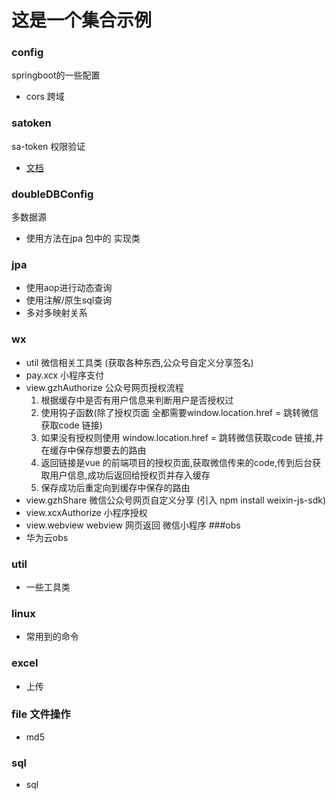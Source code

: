 # 这是一个集合示例

### config
springboot的一些配置
   *  cors 跨域

### satoken

sa-token 权限验证
*  [文档](http://sa-token.dev33.cn/doc/#/)

### doubleDBConfig 
   多数据源
* 使用方法在jpa 包中的 实现类

### jpa

* 使用aop进行动态查询
* 使用注解/原生sql查询
* 多对多映射关系

### wx
 * util 微信相关工具类 (获取各种东西,公众号自定义分享签名)
 * pay.xcx 小程序支付
 * view.gzhAuthorize 公众号网页授权流程
    1. 根据缓存中是否有用户信息来判断用户是否授权过
    1. 使用钩子函数(除了授权页面 全都需要window.location.href = 跳转微信获取code 链接)
    1. 如果没有授权则使用 window.location.href = 跳转微信获取code 链接,并在缓存中保存想要去的路由
    1. 返回链接是vue 的前端项目的授权页面,获取微信传来的code,传到后台获取用户信息,成功后返回给授权页并存入缓存
    1. 保存成功后重定向到缓存中保存的路由
  * view.gzhShare 微信公众号网页自定义分享 (引入 npm install weixin-js-sdk)
  * view.xcxAuthorize 小程序授权
  * view.webview webview 网页返回 微信小程序
###obs
   * 华为云obs
### util
* 一些工具类
### linux 
 * 常用到的命令
### excel 
 * 上传
### file 文件操作
* md5 
### sql
* sql 